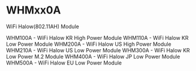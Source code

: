 # WHMxx0A
WiFi Halow(802.11AH) Module

  WHM100A - WiFi Halow KR High Power Module
  WHM110A - WiFi Halow KR Low Power Module
WHM200A - WiFi Halow US High Power Module
WHM210A - WiFi Halow US Low Power Module
WHM300A - WiFi Halow KR Low Power M.2 Module
WHM400A - WiFi Halow JP Low Power Module
WHM500A - WiFi Halow EU Low Power Module
